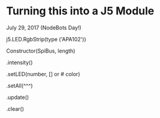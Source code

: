 # Turning this into a J5 Module

July 29, 2017 \(NodeBots Day!\)

j5.LED.RgbStrip\(type \('APA102'\)\)

Constructor\(SpiBus, length\)

.intensity\(\)

.setLED\(number, \[\] or \# color\)

.setAll\(^^^\)

.update\(\)

.clear\(\)





